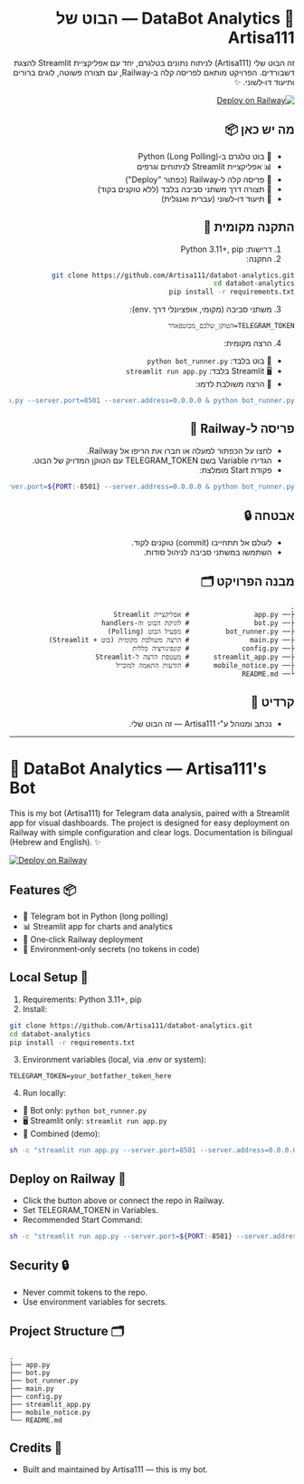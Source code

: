 <div dir="rtl" lang="he" align="right">

# 🚀 DataBot Analytics — הבוט של Artisa111

זה הבוט שלי (Artisa111) לניתוח נתונים בטלגרם, יחד עם אפליקציית Streamlit להצגת דשבורדים. הפרויקט מותאם לפריסה קלה ב‑Railway, עם תצורה פשוטה, לוגים ברורים ותיעוד דו‑לשוני. ✨

[![Deploy on Railway](https://railway.app/button.svg)](https://railway.app/new/template?template=https://github.com/Artisa111/databot-analytics&envs=TELEGRAM_TOKEN&name=DataBot%20Analytics&description=Telegram%20data%20bot%20%2B%20Streamlit)

## מה יש כאן 📦
- 🤖 בוט טלגרם ב‑Python (Long Polling)
- 📊 אפליקציית Streamlit לניתוחים וגרפים
- 🚆 פריסה קלה ל‑Railway (כפתור "Deploy")
- 🔐 תצורה דרך משתני סביבה בלבד (ללא טוקנים בקוד)
- 📝 תיעוד דו‑לשוני (עברית ואנגלית)

## התקנה מקומית 🧰
1) דרישות: Python 3.11+, pip  
2) התקנה:
```bash
git clone https://github.com/Artisa111/databot-analytics.git
cd databot-analytics
pip install -r requirements.txt
```
3) משתני סביבה (מקומי, אופציונלי דרך .env):
```env
TELEGRAM_TOKEN=הטוקן_שלכם_מבוטפאדר
```
4) הרצה מקומית:
- 🤖 בוט בלבד: `python bot_runner.py`
- 🖥️ Streamlit בלבד: `streamlit run app.py`
- 🔀 הרצה משולבת לדמו:
```bash
sh -c "streamlit run app.py --server.port=8501 --server.address=0.0.0.0 & python bot_runner.py"
```

## פריסה ל‑Railway 🚀
- לחצו על הכפתור למעלה או חברו את הריפו אל Railway.  
- הגדירו Variable בשם TELEGRAM_TOKEN עם הטוקן המדויק של הבוט.  
- פקודת Start מומלצת:
```bash
sh -c "streamlit run app.py --server.port=${PORT:-8501} --server.address=0.0.0.0 & python bot_runner.py"
```

## אבטחה 🔒
- לעולם אל תתחייבו (commit) טוקנים לקוד.  
- השתמשו במשתני סביבה לניהול סודות.

## מבנה הפרויקט 🗂️
```
.
├── app.py                # אפליקציית Streamlit
├── bot.py                # לוגיקת הבוט וה‑handlers
├── bot_runner.py         # מפעיל הבוט (Polling)
├── main.py               # הרצה משולבת מקומית (בוט + Streamlit)
├── config.py             # קונפיגורציה כללית
├── streamlit_app.py      # מעטפת הרצה ל‑Streamlit
├── mobile_notice.py      # הודעות התאמה למובייל
└── README.md
```

## קרדיט 🙌
- נכתב ומנוהל ע"י Artisa111 — זה הבוט שלי.

</div>

---

# 🚀 DataBot Analytics — Artisa111's Bot

This is my bot (Artisa111) for Telegram data analysis, paired with a Streamlit app for visual dashboards. The project is designed for easy deployment on Railway with simple configuration and clear logs. Documentation is bilingual (Hebrew and English). ✨

[![Deploy on Railway](https://railway.app/button.svg)](https://railway.app/new/template?template=https://github.com/Artisa111/databot-analytics&envs=TELEGRAM_TOKEN&name=DataBot%20Analytics&description=Telegram%20data%20bot%20%2B%20Streamlit)

## Features 📦
- 🤖 Telegram bot in Python (long polling)
- 📊 Streamlit app for charts and analytics
- 🚆 One‑click Railway deployment
- 🔐 Environment‑only secrets (no tokens in code)

## Local Setup 🧰
1) Requirements: Python 3.11+, pip  
2) Install:
```bash
git clone https://github.com/Artisa111/databot-analytics.git
cd databot-analytics
pip install -r requirements.txt
```
3) Environment variables (local, via .env or system):
```env
TELEGRAM_TOKEN=your_botfather_token_here
```
4) Run locally:
- 🤖 Bot only: `python bot_runner.py`
- 🖥️ Streamlit only: `streamlit run app.py`
- 🔀 Combined (demo):
```bash
sh -c "streamlit run app.py --server.port=8501 --server.address=0.0.0.0 & python bot_runner.py"
```

## Deploy on Railway 🚀
- Click the button above or connect the repo in Railway.  
- Set TELEGRAM_TOKEN in Variables.  
- Recommended Start Command:
```bash
sh -c "streamlit run app.py --server.port=${PORT:-8501} --server.address=0.0.0.0 & python bot_runner.py"
```

## Security 🔒
- Never commit tokens to the repo.  
- Use environment variables for secrets.

## Project Structure 🗂️
```
.
├── app.py
├── bot.py
├── bot_runner.py
├── main.py
├── config.py
├── streamlit_app.py
├── mobile_notice.py
└── README.md
```

## Credits 🙌
- Built and maintained by Artisa111 — this is my bot.
